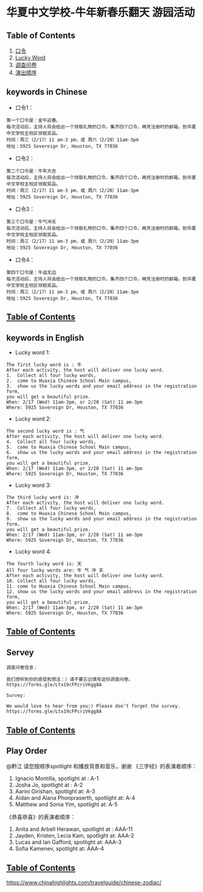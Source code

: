 # 华夏中文学校-牛年新春乐翻天 游园活动

## Table of Contents
1. [口令](#keywords-in-chinese)
1. [Lucky Word](#keywords-in-english)
1. [调查问卷](#servey)
2. [演出顺序](#play-order)
   
## keywords in Chinese

* 口令1：
  
```
第一个口令是：金牛迎春。
每次活动后，主持人将会给出一个领取礼物的口令，集齐四个口令，再凭注册时的邮箱，到华夏中文学校主校区领取奖品。
时间：周三（2/17）11 am-3 pm，或 周六（2/20）11am-3pm
地址：5925 Sovereign Dr, Houston, TX 77036
```

* 口令2：

```
第二个口令是：牛年大吉
每次活动后，主持人将会给出一个领取礼物的口令，集齐四个口令，再凭注册时的邮箱，到华夏中文学校主校区领取奖品。
时间：周三（2/17）11 am-3 pm，或 周六（2/20）11am-3pm
地址：5925 Sovereign Dr, Houston, TX 77036
```

* 口令3：

```
第三个口令是：牛气冲天
每次活动后，主持人将会给出一个领取礼物的口令，集齐四个口令，再凭注册时的邮箱，到华夏中文学校主校区领取奖品。
时间：周三（2/17）11 am-3 pm，或 周六（2/20）11am-3pm
地址：5925 Sovereign Dr, Houston, TX 77036
```

* 口令4：

```
第四个口令是：牛运无边
每次活动后，主持人将会给出一个领取礼物的口令，集齐四个口令，再凭注册时的邮箱，到华夏中文学校主校区领取奖品。
时间：周三（2/17）11 am-3 pm，或 周六（2/20）11am-3pm
地址：5925 Sovereign Dr, Houston, TX 77036
```
[Table of Contents](#table-of-contents)
---

## keywords in English

* Lucky word 1:

```
The first lucky word is : 牛
After each activity, the host will deliver one lucky word. 
1.	Collect all four lucky words,
2.	come to Huaxia Chinese School Main campus, 
3.	show us the lucky words and your email address in the registration form,  
you will get a beautiful prize.
When: 2/17 (Wed) 11am-3pm, or 2/20 (Sat) 11 am-3pm
Where: 5925 Sovereign Dr, Houston, TX 77036
```
* Lucky word 2:

```
The second lucky word is : 气
After each activity, the host will deliver one lucky word. 
4.	Collect all four lucky words,
5.	come to Huaxia Chinese School Main campus, 
6.	show us the lucky words and your email address in the registration form,  
you will get a beautiful prize.
When: 2/17 (Wed) 11am-3pm, or 2/20 (Sat) 11 am-3pm
Where: 5925 Sovereign Dr, Houston, TX 77036
```
* Lucky word 3:

```
The third lucky word is: 冲
After each activity, the host will deliver one lucky word. 
7.	Collect all four lucky words,
8.	come to Huaxia Chinese School Main campus, 
9.	show us the lucky words and your email address in the registration form,  
you will get a beautiful prize.
When: 2/17 (Wed) 11am-3pm, or 2/20 (Sat) 11 am-3pm
Where: 5925 Sovereign Dr, Houston, TX 77036
```
* Lucky word 4:

```
The fourth lucky word is: 天
All four lucky words are: 牛 气 冲 天
After each activity, the host will deliver one lucky word. 
10.	Collect all four lucky words,
11.	come to Huaxia Chinese School Main campus, 
12.	show us the lucky words and your email address in the registration form,  
you will get a beautiful prize.
When: 2/17 (Wed) 11am-3pm, or 2/20 (Sat) 11 am-3pm
Where: 5925 Sovereign Dr, Houston, TX 77036
```
[Table of Contents](#table-of-contents)
---

## Servey

```
调查问卷信息：

我们想听到你的感受和想法：）请不要忘记填写这份调查问卷。
https://forms.gle/Ltx19cFPcriVkgg8A

Survey:

We would love to hear from you:) Please don’t forget the survey.
https://forms.gle/Ltx19cFPcriVkgg8A
```
[Table of Contents](#table-of-contents)
---

## Play Order
@黔江 请您按顺序spotlight 和播放背景和音乐，谢谢 《三字经》的表演者顺序：
1.    Ignacio Montilla, spotlight  at : A-1
2.   Josha Jo, spotlight at : A-2
3.   Aarini Girishan, spotlight at: A-3
4.   Aidan and Alana Phonpraserth, spotlight at: A-4
5.   Matthew and Sonia Yim, spotlight at: A-5

《恭喜恭喜》的表演者顺序：
1.   Anita and Arbell Herawan, spotlight at :  AAA-11
2.   Jayden, Kristen, Lecia  Kam, spotlight at: AAA-2
3.   Lucas and Ian Gafford, spotlight at: AAA-3
4.   Sofia Kamenev, spotlight at: AAA-4


[Table of Contents](#table-of-contents)
---

https://www.chinahighlights.com/travelguide/chinese-zodiac/